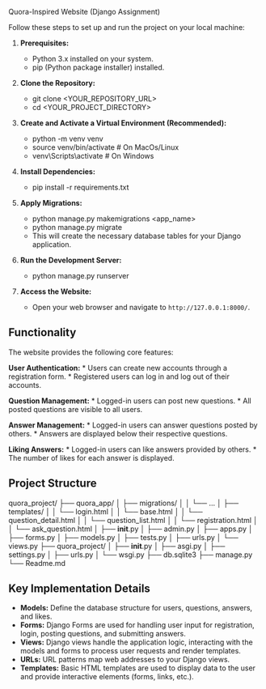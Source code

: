 Quora-Inspired Website (Django Assignment)

Follow these steps to set up and run the project on your local machine:

1. **Prerequisites:**
    * Python 3.x installed on your system.
    * pip (Python package installer) installed.

2.  **Clone the Repository:**
    * git clone <YOUR_REPOSITORY_URL>
    * cd <YOUR_PROJECT_DIRECTORY>

3. **Create and Activate a Virtual Environment (Recommended):**
    * python -m venv venv
    * source venv/bin/activate #  On MacOs/Linux
    * venv\Scripts\activate # On Windows

4. **Install Dependencies:**
    * pip install -r requirements.txt

5. **Apply Migrations:**
   * python manage.py makemigrations <app_name>
   * python manage.py migrate 
   * This will create the necessary database tables for your Django application.

6. **Run the Development Server:**
    * python manage.py runserver

7.  **Access the Website:**
    * Open your web browser and navigate to `http://127.0.0.1:8000/`.


## Functionality

The website provides the following core features:

**User Authentication:**
    * Users can create new accounts through a registration form.
    * Registered users can log in and log out of their accounts.

**Question Management:**
    * Logged-in users can post new questions.
    * All posted questions are visible to all users.

**Answer Management:**
    * Logged-in users can answer questions posted by others.
    * Answers are displayed below their respective questions.

**Liking Answers:**
    * Logged-in users can like answers provided by others.
    * The number of likes for each answer is displayed.

## Project Structure

quora_project/
├── quora_app/
│   ├── migrations/
│   │   └── ...
│   ├── templates/
│   │   └── login.html
│   │   └── base.html
│   │   └── question_detail.html
│   │   └── question_list.html
│   │   └── registration.html
│   │   └── ask_question.html
│   ├── __init__.py
│   ├── admin.py
│   ├── apps.py
│   ├── forms.py
│   ├── models.py
│   ├── tests.py
│   ├── urls.py
│   └── views.py
├── quora_project/
│   ├── __init__.py
│   ├── asgi.py
│   ├── settings.py
│   ├── urls.py
│   └── wsgi.py
├── db.sqlite3
├── manage.py
└── Readme.md


## Key Implementation Details

* **Models:** Define the database structure for users, questions, answers, and likes.
* **Forms:** Django Forms are used for handling user input for registration, login, posting questions, and submitting answers.
* **Views:** Django views handle the application logic, interacting with the models and forms to process user requests and render templates.
* **URLs:** URL patterns map web addresses to your Django views.
* **Templates:** Basic HTML templates are used to display data to the user and provide interactive elements (forms, links, etc.).
